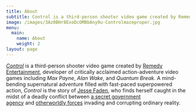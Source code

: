 ```yaml
---
title: About
subtitle: Control is a third-person shooter video game created by Remedy Entertainment.
image: /images/3Az0BHr8ExoDcOMBbAny9u-Controlmazeproper.jpg
menu:
  main:
    name: About
    weight: 2
layout: page
---
```

*[Control](https://control.fandom.com/wiki/Control)* is a third-person shooter video game created by [Remedy Entertainment](https://control.fandom.com/wiki/Remedy_Entertainment "Remedy Entertainment"), developer of critically acclaimed action-adventure video games including *Max Payne*, *Alan Wake*, and *Quantum Break*. A mind-bending supernatural adventure filled with fast-paced superpowered action, *Control* is the story of [Jesse Faden](https://control.fandom.com/wiki/Jesse_Faden "Jesse Faden"), who finds herself caught in the midst of a deadly conflict between [a secret government agency](https://control.fandom.com/wiki/Federal_Bureau_of_Control "Federal Bureau of Control") and [otherworldly forces](https://control.fandom.com/wiki/The_Hiss "The Hiss") invading and corrupting ordinary reality.
